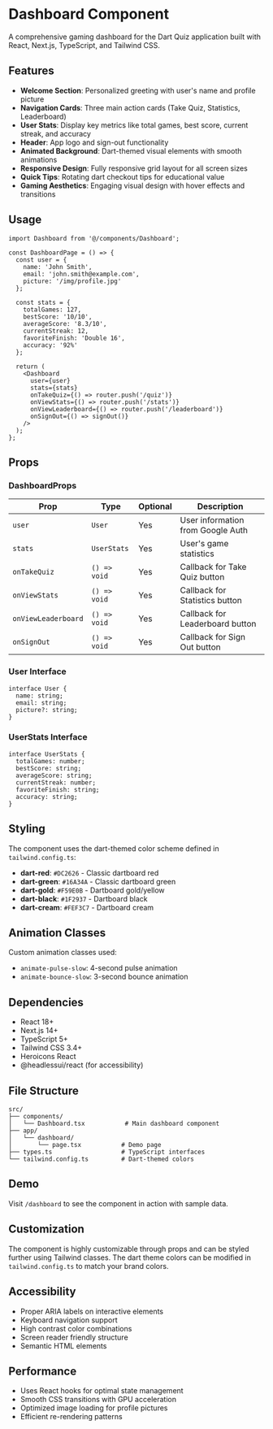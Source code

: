 # Dashboard Component

A comprehensive gaming dashboard for the Dart Quiz application built with React, Next.js, TypeScript, and Tailwind CSS.

## Features

- **Welcome Section**: Personalized greeting with user's name and profile picture
- **Navigation Cards**: Three main action cards (Take Quiz, Statistics, Leaderboard)
- **User Stats**: Display key metrics like total games, best score, current streak, and accuracy
- **Header**: App logo and sign-out functionality
- **Animated Background**: Dart-themed visual elements with smooth animations
- **Responsive Design**: Fully responsive grid layout for all screen sizes
- **Quick Tips**: Rotating dart checkout tips for educational value
- **Gaming Aesthetics**: Engaging visual design with hover effects and transitions

## Usage

```tsx
import Dashboard from '@/components/Dashboard';

const DashboardPage = () => {
  const user = {
    name: 'John Smith',
    email: 'john.smith@example.com',
    picture: '/img/profile.jpg'
  };

  const stats = {
    totalGames: 127,
    bestScore: '10/10',
    averageScore: '8.3/10',
    currentStreak: 12,
    favoriteFinish: 'Double 16',
    accuracy: '92%'
  };

  return (
    <Dashboard
      user={user}
      stats={stats}
      onTakeQuiz={() => router.push('/quiz')}
      onViewStats={() => router.push('/stats')}
      onViewLeaderboard={() => router.push('/leaderboard')}
      onSignOut={() => signOut()}
    />
  );
};
```

## Props

### DashboardProps

| Prop | Type | Optional | Description |
|------|------|----------|-------------|
| `user` | `User` | Yes | User information from Google Auth |
| `stats` | `UserStats` | Yes | User's game statistics |
| `onTakeQuiz` | `() => void` | Yes | Callback for Take Quiz button |
| `onViewStats` | `() => void` | Yes | Callback for Statistics button |
| `onViewLeaderboard` | `() => void` | Yes | Callback for Leaderboard button |
| `onSignOut` | `() => void` | Yes | Callback for Sign Out button |

### User Interface

```tsx
interface User {
  name: string;
  email: string;
  picture?: string;
}
```

### UserStats Interface

```tsx
interface UserStats {
  totalGames: number;
  bestScore: string;
  averageScore: string;
  currentStreak: number;
  favoriteFinish: string;
  accuracy: string;
}
```

## Styling

The component uses the dart-themed color scheme defined in `tailwind.config.ts`:

- **dart-red**: `#DC2626` - Classic dartboard red
- **dart-green**: `#16A34A` - Classic dartboard green  
- **dart-gold**: `#F59E0B` - Dartboard gold/yellow
- **dart-black**: `#1F2937` - Dartboard black
- **dart-cream**: `#FEF3C7` - Dartboard cream

## Animation Classes

Custom animation classes used:
- `animate-pulse-slow`: 4-second pulse animation
- `animate-bounce-slow`: 3-second bounce animation

## Dependencies

- React 18+
- Next.js 14+
- TypeScript 5+
- Tailwind CSS 3.4+
- Heroicons React
- @headlessui/react (for accessibility)

## File Structure

```
src/
├── components/
│   └── Dashboard.tsx           # Main dashboard component
├── app/
│   └── dashboard/
│       └── page.tsx           # Demo page
├── types.ts                   # TypeScript interfaces
└── tailwind.config.ts         # Dart-themed colors
```

## Demo

Visit `/dashboard` to see the component in action with sample data.

## Customization

The component is highly customizable through props and can be styled further using Tailwind classes. The dart theme colors can be modified in `tailwind.config.ts` to match your brand colors.

## Accessibility

- Proper ARIA labels on interactive elements
- Keyboard navigation support
- High contrast color combinations
- Screen reader friendly structure
- Semantic HTML elements

## Performance

- Uses React hooks for optimal state management
- Smooth CSS transitions with GPU acceleration
- Optimized image loading for profile pictures
- Efficient re-rendering patterns